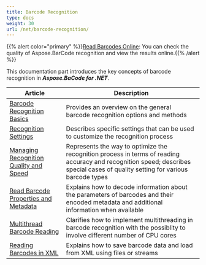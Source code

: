 ```yaml
---
title: Barcode Recognition
type: docs
weight: 30
url: /net/barcode-recognition/
---
```

{{% alert color="primary" %}}[Read Barcodes Online](https://products.aspose.app/barcode/recognize): You can check the quality of Aspose.BarCode recognition and view the results online.{{% /alert %}}

This documentation part introduces the key concepts of barcode recognition in ***Aspose.BaCode for .NET***.
   
|Article|Description|
|---|---|
|[Barcode Recognition Basics](/barcode/net/read-barcodes-with-aspose-barcode-apis/)|Provides an overview on the general barcode recognition options and methods|
|[Recognition Settings](/barcode/net/barcode-recognition-settings/)|Describes specific settings that can be used to customize the recognition process|
|[Managing Recognition Quality and Speed](/barcode/net/improve-barcode-recognition/)|Represents the way to optimize the recognition process in terms of reading accuracy and recognition speed; describes special cases of quality setting for various barcode types|
|[Read Barcode Properties and Metadata](/barcode/net/read-barcode-properties/)|Explains how to decode information about the parameters of barcodes and their encoded metadata and additional information when available|
|[Multithread Barcode Reading](/barcode/net/read-barcode-properties/multithread-barcode-reading)|Clarifies how to implement multithreading in barcode recognition with the possiblity to involve different number of CPU cores|
|[Reading Barcodes in XML](/barcode/net/read-barcode-properties/barcode-reading-in-xml/)|Explains how to save barcode data and load from XML using files or streams|
  
